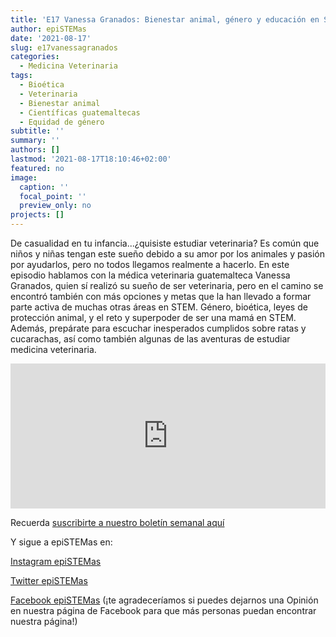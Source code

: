 ```yaml
---
title: 'E17 Vanessa Granados: Bienestar animal, género y educación en STEM'
author: epiSTEMas
date: '2021-08-17'
slug: e17vanessagranados
categories:
  - Medicina Veterinaria
tags:
  - Bioética
  - Veterinaria
  - Bienestar animal
  - Científicas guatemaltecas
  - Equidad de género
subtitle: ''
summary: ''
authors: []
lastmod: '2021-08-17T18:10:46+02:00'
featured: no
image:
  caption: ''
  focal_point: ''
  preview_only: no
projects: []
---
```


De casualidad en tu infancia...¿quisiste estudiar veterinaria? Es común que niños y niñas tengan este sueño debido a su amor por los animales y pasión por ayudarlos, pero no todos llegamos realmente a hacerlo. En este episodio hablamos con la médica veterinaria guatemalteca Vanessa Granados, quien sí realizó su sueño de ser veterinaria, pero en el camino se encontró también con más opciones y metas que la han llevado a formar parte activa de muchas otras áreas en STEM. Género, bioética, leyes de protección animal, y el reto y superpoder de ser una mamá en STEM. Además, prepárate para escuchar inesperados cumplidos sobre ratas y cucarachas, así como también algunas de las aventuras de estudiar medicina veterinaria.

<iframe src="https://open.spotify.com/embed/episode/1XKcSISmyn684wIWH1AlKF?theme=0" width="100%" height="232" frameBorder="0" allowtransparency="true" allow="encrypted-media"></iframe>


Recuerda [suscribirte a nuestro boletín semanal aquí](http://eepurl.com/hyEnr1)

Y sigue a epiSTEMas en:

[Instagram epiSTEMas](https://www.instagram.com/epistemas/)  

[Twitter epiSTEMas](https://twitter.com/epiSTEMas_Pod)

[Facebook epiSTEMas](https://www.facebook.com/epiSTEMasPod) (¡te agradeceríamos si puedes dejarnos una Opinión en nuestra página de Facebook para que más personas puedan encontrar nuestra página!)
